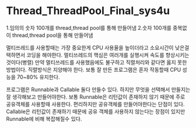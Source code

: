 # Thread_ThreadPool_Final_sys4u

1.임의의 숫자 100개를 thread,thread pool를 통해 만들어냄
2.숫자 100개를 중복없이 thread,thread pool을 통해 만들어냄 

멀티쓰레드를 사용할때는 가장 중요한게 CPU 사용율을 높이더라고 소요시간이 낮은걸 택하면서 코딩을 해야한다.
멀티쓰레드의 핵심은 여러개를 실행시켜 속도를 향상시키는것이다(병렬)
만약 멀티쓰레드를 사용했음에도 불구하고 직렬처리와 같다면 옳지 못한 방법이다. 직렬방식은 지양해야 한다.
보통 잘 만든 프로그램은 혼자 작동할때 CPU 성능을 70~80% 유지한다.

프로그램은 Runnable과 Callable 둘다 만들수 있다.
하지만 무엇을 선택해서 만들지는 잘 생각해보고 만들어야한다.
보통 Runnable은 리턴값이 존재하지 않기 때문에 주로 공유객체를 사용할때 사용한다. 편리하지만 공유객체를 만들어야한다는 단점이 있다.
Callable은 리턴값이 존재하기 때문에 공유 객체를 사용하지 않는다는 장점이 있지만 Runnable에 비해 복잡해질수 있다.

